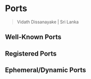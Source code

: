 # Ports

> Vidath Dissanayake | Sri Lanka

## Well-Known Ports

## Registered Ports

## Ephemeral/Dynamic Ports
